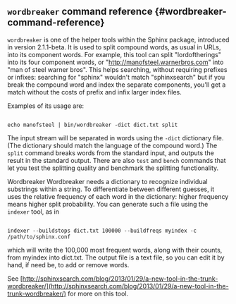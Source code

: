 ## `wordbreaker` command reference {#wordbreaker-command-reference}

`wordbreaker` is one of the helper tools within the Sphinx package, introduced in version 2.1.1-beta. It is used to split compound words, as usual in URLs, into its component words. For example, this tool can split &quot;lordoftherings&quot; into its four component words, or &quot;http://manofsteel.warnerbros.com&quot; into &quot;man of steel warner bros&quot;. This helps searching, without requiring prefixes or infixes: searching for &quot;sphinx&quot; wouldn&#039;t match &quot;sphinxsearch&quot; but if you break the compound word and index the separate components, you&#039;ll get a match without the costs of prefix and infix larger index files.

Examples of its usage are:

```

echo manofsteel | bin/wordbreaker -dict dict.txt split

```

The input stream will be separated in words using the `-dict` dictionary file. (The dictionary should match the language of the compound word.) The `split` command breaks words from the standard input, and outputs the result in the standard output. There are also `test` and `bench` commands that let you test the splitting quality and benchmark the splitting functionality.

Wordbreaker Wordbreaker needs a dictionary to recognize individual substrings within a string. To differentiate between different guesses, it uses the relative frequency of each word in the dictionary: higher frequency means higher split probability. You can generate such a file using the `indexer` tool, as in

```

indexer --buildstops dict.txt 100000 --buildfreqs myindex -c /path/to/sphinx.conf

```

which will write the 100,000 most frequent words, along with their counts, from myindex into dict.txt. The output file is a text file, so you can edit it by hand, if need be, to add or remove words.

See [http://sphinxsearch.com/blog/2013/01/29/a-new-tool-in-the-trunk-wordbreaker/](http://sphinxsearch.com/blog/2013/01/29/a-new-tool-in-the-trunk-wordbreaker/) for more on this tool.